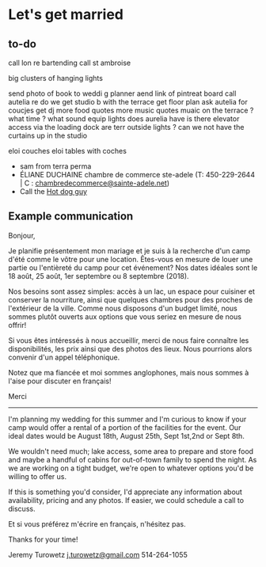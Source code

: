 # Let's get married

## to-do


call lon re bartending
call st ambroise

big clusters of hanging lights 



send photo of book to weddi g planner
aend link of pintreat board
call autelia re do we get studio b with the terrace
get floor plan
ask autelia for coucjes
get dj
more food quotes
more music quotes
muaic on the terrace ? what time ?
what sound equip lights does aurelia have
is there elevator access via the loading dock
are terr outside lights ?
can we not have the curtains up in the studio

eloi couches
eloi tables with coches



- sam from terra perma
- ÉLIANE DUCHAINE chambre de commerce ste-adele (T: 450-229-2644 | C : chambredecommerce@sainte-adele.net)
- Call the [Hot dog guy](http://promotionsmicheldumontet.com/index.php?p=1_6_Hot-Dog-Party)

## Example communication

Bonjour,

Je planifie présentement mon mariage et je suis à la recherche d'un camp d'été comme le vôtre pour une location. Êtes-vous en mesure de louer une partie ou l'entièreté du camp pour cet événement? Nos dates idéales sont le 18 août, 25 août, 1er septembre ou 8 septembre (2018).

Nos besoins sont assez simples: accès à un lac, un espace pour cuisiner et conserver la nourriture, ainsi que quelques chambres pour des proches de l'extérieur de la ville. Comme nous disposons d'un budget limité, nous sommes plutôt ouverts aux options que vous seriez en mesure de nous offrir!

Si vous êtes intéressés à nous accueillir, merci de nous faire connaître les disponibilités, les prix ainsi que des photos des lieux. Nous pourrions alors convenir d'un appel téléphonique.

Notez que ma fiancée et moi sommes anglophones, mais nous sommes à l'aise pour discuter en français!

Merci

---

I'm planning my wedding for this summer and I'm curious to know if your camp would offer a rental of a portion of the facilities for the event. Our ideal dates would be August 18th, August 25th, Sept 1st,2nd or Sept 8th.

We wouldn't need much; lake access, some area to prepare and store food and maybe a handful of cabins for out-of-town family to spend the night. As we are working on a tight budget, we're open to whatever options you'd be willing to offer us.

If this is something you'd consider, I'd appreciate any information about availability, pricing and any photos. If easier, we could schedule a call to discuss.

Et si vous préférez m'écrire en français, n'hésitez pas.

Thanks for your time!

Jeremy Turowetz
j.turowetz@gmail.com
514-264-1055
